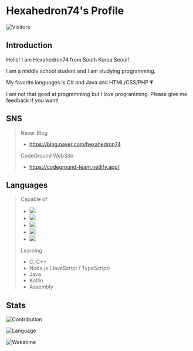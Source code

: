 # Hexahedron74's Profile

![Visitors](https://hits.seeyoufarm.com/api/count/incr/badge.svg?url=https%3A%2F%2Fgithub.com%2Fhexahedron74%2Fhexahedron74)

## Introduction

Hello! I am Hexahedron74 from South Korea Seoul!

I am a middle school student and I am studying programming.

My favorite languages is C# and Java and HTML/CSS/PHP :heartpulse:

I am not that good at programming but I love programming. Please give me feedback if you want!

## SNS

>Naver Blog
> - https://blog.naver.com/hexahedron74
>
>CodeGround WebSite
> - https://codeground-team.netlify.app/

## Languages

> Capable of
> - <img src="https://img.shields.io/badge/C_Sharp-239120?style=flat-square&logo=C Sharp"/></a>
> - <img src="https://img.shields.io/badge/Python-3766AB?style=flat-square&logo=Python&logoColor=white"/></a>
> - <img src="https://img.shields.io/badge/html-f06520?style=flat-square&logo=html5&logoColor=white"/></a>
> - <img src="https://img.shields.io/badge/css-1572B6?style=flat-square&logo=css3&logoColor=white"/></a>
> - <img src="https://img.shields.io/badge/PHP-777BB4?style=flat-square&logo=PHP&logoColor=white"/></a> 
>
> Learning
> - C, C++
> - Node.js (JavaScript / TypeScript)
> - Java
> - Kotlin
> - Assembly

## Stats

![Contribution](https://github-readme-stats.vercel.app/api?username=hexahedron74&cache_seconds=1800&count_private=true&show_icons=true&theme=algolia&include_all_commits=true&count_private=true)

![Language](https://github-readme-stats.vercel.app/api/top-langs/?username=hexahedron74&cache_seconds=1800&theme=algolia)

![Wakatime](https://github-readme-stats.vercel.app/api/wakatime?username=patrickkr)

